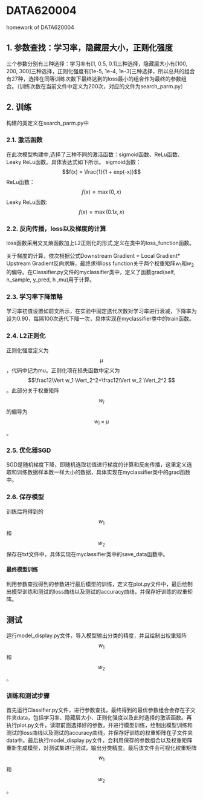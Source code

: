 # DATA620004
homework of DATA620004

## 1. 参数查找：学习率，隐藏层大小，正则化强度
三个参数分别有三种选择：学习率有[1, 0.5, 0.1]三种选择，隐藏层大小有[100, 200, 300]三种选择，正则化强度有[1e-5, 1e-4, 1e-3]三种选择，所以总共的组合有27种，选择在同等训练次数下最终达到的loss最小的组合作为最终的参数组合。（训练次数在当前文件中定义为200次，对应的文件为search_parm.py）

## 2. 训练

构建的类定义在search_parm.py中

### 2.1. 激活函数

在此次模型构建中,选择了三种不同的激活函数：sigmoid函数、ReLu函数、Leaky ReLu函数。具体表达式如下所示。
sigmoid函数：$$f(x) = \frac{1}{1 + exp(-x)}$$
ReLu函数： $$f(x) = \max(0,x)$$
Leaky ReLu函数:  $$f(x) = \max(0.1x,x)$$
### 2.2. 反向传播，loss以及梯度的计算

loss函数采用交叉熵函数加上L2正则化的形式,定义在类中的loss\_function函数。

关于梯度的计算，依次根据公式Downstream Gradient = Local Gradient*
Upstream Gradient反向求解，最终求得loss function关于两个权重矩阵$w_1$和$w_2$的偏导。在Classifier.py文件的myclassifier类中，定义了函数grad(self, n\_sample, y\_pred, h ,mu)用于计算。

### 2.3. 学习率下降策略

学习率初值设置如前文所示，在实验中固定迭代次数对学习率进行衰减，下降率为设为0.90，每隔100次迭代下降一次，具体实现在myclassifier类中的train函数。

### 2.4. L2正则化

正则化强度定义为$$\mu$$，代码中记为mu。正则化项在损失函数中定义为$$\frac12\Vert w_1 \Vert_2^2+\frac12\Vert w_2 \Vert_2^2 $$。此部分关于权重矩阵$$w_i$$的偏导为$$w_i \times \mu$$。

### 2.5.  优化器SGD

SGD是随机梯度下降，即随机选取初值进行梯度的计算和反向传播，这里定义选取和训练数据样本数一样大小的数据，具体实现在myclassifier类中的grad函数中。

### 2.6. 保存模型

训练后将得到的$$w_1$$和$$w_2$$保存在txt文件中，具体实现在myclassifier类中的save_data函数中。


#### 最终模型训练

利用参数查找得到的参数进行最后模型的训练，定义在plot.py文件中，最后绘制出模型训练和测试的loss曲线以及测试的accuracy曲线，并保存好训练的权重矩阵。



## 测试

运行model_display.py文件，导入模型输出分类的精度，并且绘制出权重矩阵$$w_1$$和$$w_2$$。





### 训练和测试步骤

首先运行Classifier.py文件，进行参数查找，最终得到的最优参数组合会存在子文件夹data，包括学习率、隐藏层大小、正则化强度以及此时选择的激活函数。再执行plot.py文件，读取前面选择好的参数，并进行模型训练，绘制出模型训练和测试的loss曲线以及测试的accuracy曲线，并保存好训练的权重矩阵在子文件夹data中。最后执行model_display.py文件，会利用保存的参数组合以及权重矩阵重新生成模型，对测试集进行测试，输出分类精度。最后该文件会可视化权重矩阵$$w_1$$和$$w_2$$。
